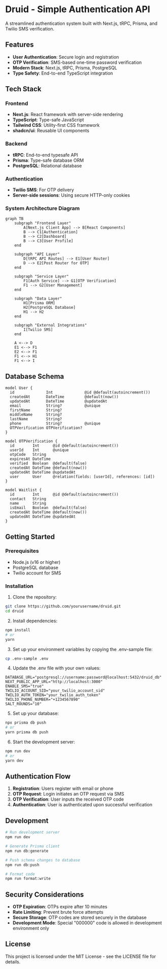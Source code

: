 # Druid - Simple Authentication API

A streamlined authentication system built with Next.js, tRPC, Prisma, and Twilio SMS verification.

## Features

- **User Authentication**: Secure login and registration
- **OTP Verification**: SMS-based one-time password verification
- **Modern Stack**: Next.js, tRPC, Prisma, PostgreSQL
- **Type Safety**: End-to-end TypeScript integration

## Tech Stack

### Frontend
- **Next.js**: React framework with server-side rendering
- **TypeScript**: Type-safe JavaScript
- **Tailwind CSS**: Utility-first CSS framework
- **shadcn/ui**: Reusable UI components

### Backend
- **tRPC**: End-to-end typesafe API
- **Prisma**: Type-safe database ORM
- **PostgreSQL**: Relational database

### Authentication
- **Twilio SMS**: For OTP delivery
- **Server-side sessions**: Using secure HTTP-only cookies

### System Architecture Diagram

```mermaid
graph TB
    subgraph "Frontend Layer"
        A[Next.js Client App] --> B[React Components]
        B --> C1[Authentication]
        B --> C2[Dashboard]
        B --> C3[User Profile]
    end
    
    subgraph "API Layer"
        D[tRPC API Routes] --> E1[User Router]
        D --> E2[Post Router for OTP]
    end
    
    subgraph "Service Layer"
        F1[Auth Service] --> G1[OTP Verification]
        F1 --> G2[User Management]
    end
    
    subgraph "Data Layer"
        H1[Prisma ORM]
        H2[PostgreSQL Database]
        H1 --> H2
    end
    
    subgraph "External Integrations"
        I[Twilio SMS]
    end
    
    A <--> D
    E1 <--> F1
    E2 <--> F1
    F1 <--> H1
    F1 <--> I
```

## Database Schema

```prisma
model User {
  id              Int              @id @default(autoincrement())
  createdAt       DateTime         @default(now())
  updatedAt       DateTime         @updatedAt
  email           String?          @unique
  firstName       String?
  middleName      String?
  lastName        String?
  phone           String?          @unique
  OTPVerification OTPVerification?
}

model OTPVerification {
  id        Int      @id @default(autoincrement())
  userId    Int      @unique
  otpCode   String
  expiresAt DateTime
  verified  Boolean  @default(false)
  createdAt DateTime @default(now())
  updatedAt DateTime @updatedAt
  user      User     @relation(fields: [userId], references: [id])
}

model Waitlist {
  id        Int      @id @default(autoincrement())
  contact   String
  name      String
  isEmail   Boolean  @default(false)
  createdAt DateTime @default(now())
  updatedAt DateTime @updatedAt
}
```

## Getting Started

### Prerequisites
- Node.js (v16 or higher)
- PostgreSQL database
- Twilio account for SMS

### Installation

1. Clone the repository:
```bash
git clone https://github.com/yourusername/druid.git
cd druid
```

2. Install dependencies:
```bash
npm install
# or
yarn
```

3. Set up your environment variables by copying the .env-sample file:
```bash
cp .env-sample .env
```

4. Update the .env file with your own values:
```
DATABASE_URL="postgresql://username:password@localhost:5432/druid_db"
NEXT_PUBLIC_APP_URL="http://localhost:3000"
ENABLE_SMS="true"
TWILIO_ACCOUNT_SID="your_twilio_account_sid"
TWILIO_AUTH_TOKEN="your_twilio_auth_token"
TWILIO_PHONE_NUMBER="+1234567890"
SALT_ROUNDS="10"
```

5. Set up your database:
```bash
npx prisma db push
# or
yarn prisma db push
```

6. Start the development server:
```bash
npm run dev
# or
yarn dev
```

## Authentication Flow

1. **Registration**: Users register with email or phone
2. **OTP Request**: Login initiates an OTP request via SMS
3. **OTP Verification**: User inputs the received OTP code
4. **Authentication**: User is authenticated upon successful verification

## Development

```bash
# Run development server
npm run dev

# Generate Prisma client
npm run db:generate

# Push schema changes to database
npm run db:push

# Format code
npm run format:write
```

## Security Considerations

- **OTP Expiration**: OTPs expire after 10 minutes
- **Rate Limiting**: Prevent brute force attempts
- **Secure Storage**: OTP codes are stored securely in the database
- **Development Mode**: Special "000000" code is allowed in development environment only

## License

This project is licensed under the MIT License - see the LICENSE file for details.
